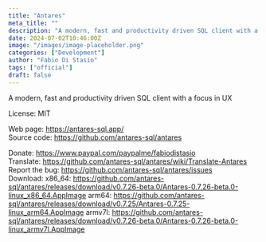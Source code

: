 ```yaml
---
title: "Antares"
meta_title: ""
description: "A modern, fast and productivity driven SQL client with a focus in UX"
date: 2024-07-02T10:46:00Z
image: "/images/image-placeholder.png"
categories: ["Development"]
author: "Fabio Di Stasio"
tags: ["official"]
draft: false
---
```


A modern, fast and productivity driven SQL client with a focus in UX

License: MIT

Web page: https://antares-sql.app/  
Source code: https://github.com/antares-sql/antares

Donate: https://www.paypal.com/paypalme/fabiodistasio  
Translate: https://github.com/antares-sql/antares/wiki/Translate-Antares  
Report the bug: https://github.com/antares-sql/antares/issues  
Download:   x86_64: https://github.com/antares-sql/antares/releases/download/v0.7.26-beta.0/Antares-0.7.26-beta.0-linux_x86_64.AppImage
            arm64:  https://github.com/antares-sql/antares/releases/download/v0.7.25/Antares-0.7.25-linux_arm64.AppImage
            armv7l: https://github.com/antares-sql/antares/releases/download/v0.7.26-beta.0/Antares-0.7.26-beta.0-linux_armv7l.AppImage
